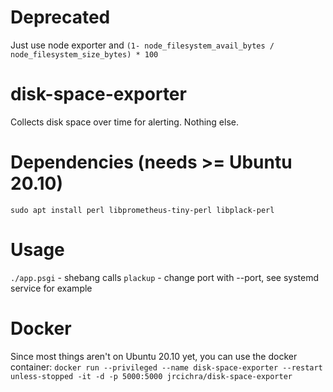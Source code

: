 # Deprecated
Just use node exporter and `(1- node_filesystem_avail_bytes / node_filesystem_size_bytes) * 100`

# disk-space-exporter
Collects disk space over time for alerting. Nothing else.

# Dependencies (needs >= Ubuntu 20.10)
`sudo apt install perl libprometheus-tiny-perl libplack-perl`

# Usage
`./app.psgi` - shebang calls `plackup` - change port with --port, see systemd service for example
# Docker
Since most things aren't on Ubuntu 20.10 yet, you can use the docker container:
`docker run --privileged --name disk-space-exporter --restart unless-stopped -it -d -p 5000:5000 jrcichra/disk-space-exporter`
